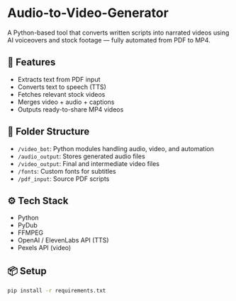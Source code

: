 # Audio-to-Video-Generator
A Python-based tool that converts written scripts into narrated videos using AI voiceovers and stock footage — fully automated from PDF to MP4.


## 🚀 Features
- Extracts text from PDF input
- Converts text to speech (TTS)
- Fetches relevant stock videos
- Merges video + audio + captions
- Outputs ready-to-share MP4 videos

## 📁 Folder Structure
- `/video_bot`: Python modules handling audio, video, and automation
- `/audio_output`: Stores generated audio files
- `/video_output`: Final and intermediate video files
- `/fonts`: Custom fonts for subtitles
- `/pdf_input`: Source PDF scripts

## ⚙️ Tech Stack
- Python
- PyDub
- FFMPEG
- OpenAI / ElevenLabs API (TTS)
- Pexels API (video)

## 📦 Setup
```bash
pip install -r requirements.txt
